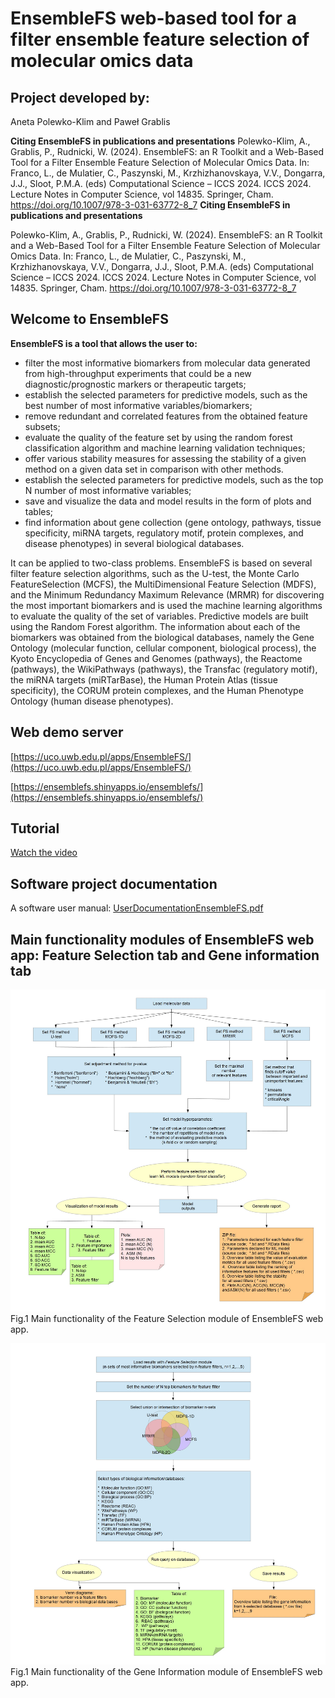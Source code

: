 # EnsembleFS web-based tool for a filter ensemble feature selection of molecular omics data
## Project developed by:
Aneta Polewko-Klim and Paweł Grablis

**Citing EnsembleFS in publications and presentations**
Polewko-Klim, A., Grablis, P., Rudnicki, W. (2024). EnsembleFS: an R Toolkit and a Web-Based Tool for a Filter Ensemble Feature Selection of Molecular Omics Data. In: Franco, L., de Mulatier, C., Paszynski, M., Krzhizhanovskaya, V.V., Dongarra, J.J., Sloot, P.M.A. (eds) Computational Science – ICCS 2024. ICCS 2024. Lecture Notes in Computer Science, vol 14835. Springer, Cham. https://doi.org/10.1007/978-3-031-63772-8_7
**Citing EnsembleFS in publications and presentations**

Polewko-Klim, A., Grablis, P., Rudnicki, W. (2024). EnsembleFS: an R Toolkit and a Web-Based Tool for a Filter Ensemble Feature Selection of Molecular Omics Data. In: Franco, L., de Mulatier, C., Paszynski, M., Krzhizhanovskaya, V.V., Dongarra, J.J., Sloot, P.M.A. (eds) Computational Science – ICCS 2024. ICCS 2024. Lecture Notes in Computer Science, vol 14835. Springer, Cham. https://doi.org/10.1007/978-3-031-63772-8_7


## Welcome to EnsembleFS
**EnsembleFS is a tool that allows the user to:**
* filter the most informative biomarkers from molecular data generated from high-throughput experiments that could be a new diagnostic/prognostic markers or therapeutic targets;
* establish the selected parameters for predictive models, such as the best number of most informative variables/biomarkers;
* remove redundant and correlated features from the obtained feature subsets;
* evaluate the quality of the feature set by using the random forest classification algorithm and machine learning validation techniques;
* offer various stability measures for assessing the stability of a given method on a given data set in comparison with other methods.
* establish the selected parameters for predictive models, such as the top N number of most informative variables;
* save and visualize the data and model results in the form of plots and tables;
* find information about gene collection (gene ontology, pathways, tissue specificity, miRNA targets, regulatory motif, protein complexes, and disease phenotypes) in several biological databases.

It can be applied to two-class problems. EnsembleFS is based on several filter feature selection algorithms, such as the U-test, the Monte Carlo FeatureSelection (MCFS), the MultiDimensional Feature Selection (MDFS), and the Minimum Redundancy Maximum Relevance (MRMR) for discovering the most important biomarkers and is used the machine learning algorithms to evaluate the quality of the set of variables. Predictive models are built using the Random Forest algorithm.
The information about each of the biomarkers was obtained from the biological databases, namely the Gene Ontology (molecular function, cellular component, biological process), the Kyoto Encyclopedia of Genes and Genomes (pathways), the Reactome (pathways), the WikiPathways (pathways), the Transfac (regulatory motif), the miRNA targets (miRTarBase), the Human Protein Atlas (tissue specificity), the CORUM protein complexes, and the Human Phenotype Ontology (human disease phenotypes).

## Web demo server
[https://uco.uwb.edu.pl/apps/EnsembleFS/](https://uco.uwb.edu.pl/apps/EnsembleFS/)

[https://ensemblefs.shinyapps.io/ensemblefs/](https://ensemblefs.shinyapps.io/ensemblefs/)


## Tutorial
[Watch the video](https://www.youtube.com/embed/ENf3LEMb56E)

## Software project documentation

A software user manual: 
[UserDocumentationEnsembleFS.pdf](https://github.com/biocsuwb/EnsembleFS/blob/main/User%20Documentation%20EnsembleFS.pdf)

## Main functionality modules of EnsembleFS web app: Feature Selection tab and Gene information tab

![Fig.1](https://github.com/biocsuwb/Images/blob/main/S2.jpg?raw=true)
Fig.1 Main functionality of the Feature Selection module of EnsembleFS web app.

![Fig.2](https://github.com/biocsuwb/Images/blob/main/S3.jpg?raw=true)
Fig.1 Main functionality of the Gene Information module of EnsembleFS web app.

